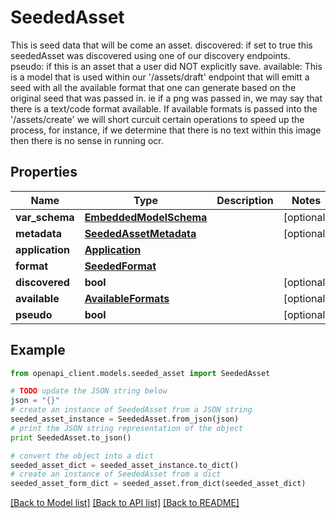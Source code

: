 # SeededAsset

This is seed data that will be come an asset.  discovered: if set to true this seededAsset was discovered using one of our discovery endpoints.  pseudo: if this is an asset that a user did NOT explicitly save.  available: This is a model that is used within our '/assets/draft' endpoint that will emitt a seed with all the available format that one can generate based on the original seed that was passed in. ie if a png was passed in, we may  say that there is a text/code format available. If available formats is passed into the '/assets/create' we will short curcuit certain operations to speed up the process, for instance, if we determine that there is no text within this image then there is no sense in running ocr. 

## Properties
Name | Type | Description | Notes
------------ | ------------- | ------------- | -------------
**var_schema** | [**EmbeddedModelSchema**](EmbeddedModelSchema.md) |  | [optional] 
**metadata** | [**SeededAssetMetadata**](SeededAssetMetadata.md) |  | [optional] 
**application** | [**Application**](Application.md) |  | 
**format** | [**SeededFormat**](SeededFormat.md) |  | 
**discovered** | **bool** |  | [optional] 
**available** | [**AvailableFormats**](AvailableFormats.md) |  | [optional] 
**pseudo** | **bool** |  | [optional] 

## Example

```python
from openapi_client.models.seeded_asset import SeededAsset

# TODO update the JSON string below
json = "{}"
# create an instance of SeededAsset from a JSON string
seeded_asset_instance = SeededAsset.from_json(json)
# print the JSON string representation of the object
print SeededAsset.to_json()

# convert the object into a dict
seeded_asset_dict = seeded_asset_instance.to_dict()
# create an instance of SeededAsset from a dict
seeded_asset_form_dict = seeded_asset.from_dict(seeded_asset_dict)
```
[[Back to Model list]](../README.md#documentation-for-models) [[Back to API list]](../README.md#documentation-for-api-endpoints) [[Back to README]](../README.md)


